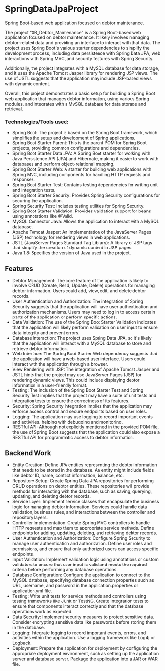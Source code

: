 # SpringDataJpaProject
Spring Boot-based web application focused on debtor maintenance.

The project "SB_Debtor_Maintenance" is a Spring Boot-based web application focused on debtor maintenance. It likely involves managing debtor-related data and providing an interface to interact with that data. The project uses Spring Boot's various starter dependencies to simplify the development process, including data persistence with Spring Data JPA, web interactions with Spring MVC, and security features with Spring Security.

Additionally, the project integrates with a MySQL database for data storage, and it uses the Apache Tomcat Jasper library for rendering JSP views. The use of JSTL suggests that the application may include JSP-based views with dynamic content.

Overall, this project demonstrates a basic setup for building a Spring Boot web application that manages debtor information, using various Spring modules, and integrates with a MySQL database for data storage and retrieval.


### Technologies/Tools used: </br>
- Spring Boot: The project is based on the Spring Boot framework, which simplifies the setup and development of Spring applications.
- Spring Boot Starter Parent: This is the parent POM for Spring Boot projects, providing common configurations and dependencies.
- Spring Boot Starter Data JPA: A Spring Boot starter for working with Java Persistence API (JPA) and Hibernate, making it easier to work with databases and perform object-relational mapping.
- Spring Boot Starter Web: A starter for building web applications with Spring MVC, including components for handling HTTP requests and responses.
- Spring Boot Starter Test: Contains testing dependencies for writing unit and integration tests.
- Spring Boot Starter Security: Provides Spring Security configurations for securing the application.
- Spring Security Test: Includes testing utilities for Spring Security.
- Spring Boot Starter Validation: Provides validation support for beans using annotations like @Valid.
- MySQL Connector Java: Allows the application to interact with a MySQL database.
- Apache Tomcat Jasper: An implementation of the JavaServer Pages (JSP) technology for rendering views in web applications.
- JSTL (JavaServer Pages Standard Tag Library): A library of JSP tags that simplify the creation of dynamic content in JSP pages.
- Java 1.8: Specifies the version of Java used in the project.


## Features
- Debtor Management: The core feature of the application is likely to involve CRUD (Create, Read, Update, Delete) operations for managing debtor information. Users could add, view, edit, and delete debtor records.
- User Authentication and Authorization: The integration of Spring Security suggests that the application will have user authentication and authorization mechanisms. Users may need to log in to access certain parts of the application or perform specific actions.
- Data Validation: The use of the Spring Boot Starter Validation indicates that the application will likely perform validation on user input to ensure data integrity and prevent errors.
- Database Interaction: The project uses Spring Data JPA, so it's likely that the application will interact with a MySQL database to store and retrieve debtor information.
- Web Interface: The Spring Boot Starter Web dependency suggests that the application will have a web-based user interface. Users could interact with the application through a browser.
- View Rendering with JSP: The integration of Apache Tomcat Jasper and JSTL hints that the project may use JavaServer Pages (JSP) for rendering dynamic views. This could include displaying debtor information in a user-friendly format.
- Testing: The inclusion of the Spring Boot Starter Test and Spring Security Test implies that the project may have a suite of unit tests and integration tests to ensure the correctness of its features.
- Security: Spring Security integration implies that the application may enforce access control and secure endpoints based on user roles.
- Logging: The application may use logging to record important events and activities, helping with debugging and monitoring.
- RESTful API: Although not explicitly mentioned in the provided POM file, the use of Spring Boot suggests that the application could also expose a RESTful API for programmatic access to debtor information.



## Backend Work

- Entity Creation: Define JPA entities representing the debtor information that needs to be stored in the database. An entity might include fields like debtor ID, name, contact information, balance, etc.
- Repository Setup: Create Spring Data JPA repositories for performing CRUD operations on debtor entities. These repositories will provide methods for interacting with the database, such as saving, querying, updating, and deleting debtor records.
- Service Layer: Implement service classes that encapsulate the business logic for managing debtor information. Services could handle data validation, business rules, and interactions between the controller and repository layers.
- Controller Implementation: Create Spring MVC controllers to handle HTTP requests and map them to appropriate service methods. Define endpoints for adding, updating, deleting, and retrieving debtor records.
- User Authentication and Authorization: Configure Spring Security to manage user authentication and authorization. Define user roles and permissions, and ensure that only authorized users can access specific endpoints.
- Input Validation: Implement validation logic using annotations or custom validators to ensure that user input is valid and meets the required criteria before performing any database operations.
- Database Configuration: Configure the application to connect to the MySQL database, specifying database connection properties such as URL, username, and password in the application.properties or application.yml file.
- Testing: Write unit tests for service methods and controllers using testing frameworks like JUnit or TestNG. Create integration tests to ensure that components interact correctly and that the database operations work as expected.
- Data Security: Implement security measures to protect sensitive data. Consider encrypting sensitive data like passwords before storing them in the database.
- Logging: Integrate logging to record important events, errors, and activities within the application. Use a logging framework like Log4j or Logback.
- Deployment: Prepare the application for deployment by configuring the appropriate deployment environment, such as setting up the application server and database server. Package the application into a JAR or WAR file.

